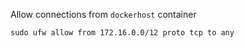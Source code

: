 Allow connections from `dockerhost` container

```
sudo ufw allow from 172.16.0.0/12 proto tcp to any
```

